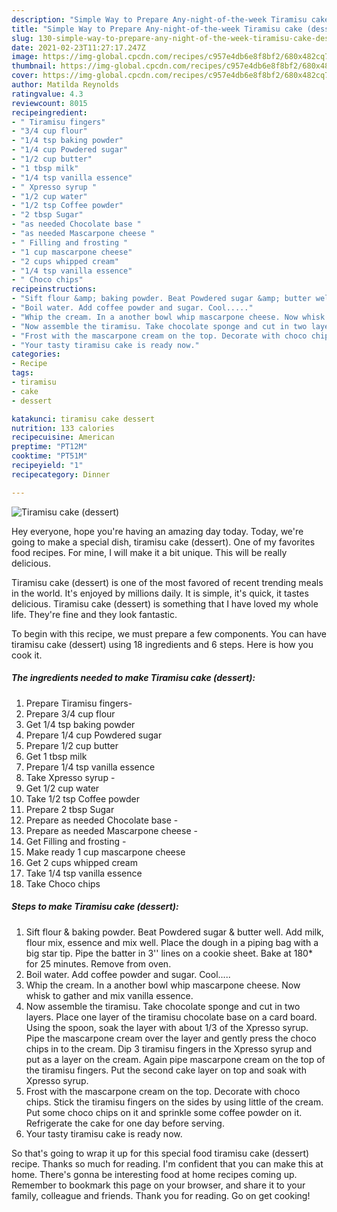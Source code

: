 ```yaml
---
description: "Simple Way to Prepare Any-night-of-the-week Tiramisu cake (dessert)"
title: "Simple Way to Prepare Any-night-of-the-week Tiramisu cake (dessert)"
slug: 130-simple-way-to-prepare-any-night-of-the-week-tiramisu-cake-dessert
date: 2021-02-23T11:27:17.247Z
image: https://img-global.cpcdn.com/recipes/c957e4db6e8f8bf2/680x482cq70/tiramisu-cake-dessert-recipe-main-photo.jpg
thumbnail: https://img-global.cpcdn.com/recipes/c957e4db6e8f8bf2/680x482cq70/tiramisu-cake-dessert-recipe-main-photo.jpg
cover: https://img-global.cpcdn.com/recipes/c957e4db6e8f8bf2/680x482cq70/tiramisu-cake-dessert-recipe-main-photo.jpg
author: Matilda Reynolds
ratingvalue: 4.3
reviewcount: 8015
recipeingredient:
- " Tiramisu fingers"
- "3/4 cup flour"
- "1/4 tsp baking powder"
- "1/4 cup Powdered sugar"
- "1/2 cup butter"
- "1 tbsp milk"
- "1/4 tsp vanilla essence"
- " Xpresso syrup "
- "1/2 cup water"
- "1/2 tsp Coffee powder"
- "2 tbsp Sugar"
- "as needed Chocolate base "
- "as needed Mascarpone cheese "
- " Filling and frosting "
- "1 cup mascarpone cheese"
- "2 cups whipped cream"
- "1/4 tsp vanilla essence"
- " Choco chips"
recipeinstructions:
- "Sift flour &amp; baking powder. Beat Powdered sugar &amp; butter well. Add milk, flour mix, essence and mix well. Place the dough in a piping bag with a big star tip. Pipe the batter in 3&#39;&#39; lines on a cookie sheet. Bake at 180* for 25 minutes. Remove from oven."
- "Boil water. Add coffee powder and sugar. Cool....."
- "Whip the cream. In a another bowl whip mascarpone cheese. Now whisk to gather and mix vanilla essence."
- "Now assemble the tiramisu. Take chocolate sponge and cut in two layers. Place one layer of the tiramisu chocolate base on a card board. Using the spoon, soak the layer with about 1/3 of the Xpresso syrup. Pipe the mascarpone cream over the layer and gently press the choco chips in to the cream. Dip 3 tiramisu fingers in the Xpresso syrup and put as a layer on the cream. Again pipe mascarpone cream on the top of the tiramisu fingers. Put the second cake layer on top and soak with Xpresso syrup."
- "Frost with the mascarpone cream on the top. Decorate with choco chips. Stick the tiramisu fingers on the sides by using little of the cream. Put some choco chips on it and sprinkle some coffee powder on it. Refrigerate the cake for one day before serving."
- "Your tasty tiramisu cake is ready now."
categories:
- Recipe
tags:
- tiramisu
- cake
- dessert

katakunci: tiramisu cake dessert 
nutrition: 133 calories
recipecuisine: American
preptime: "PT12M"
cooktime: "PT51M"
recipeyield: "1"
recipecategory: Dinner

---
```



![Tiramisu cake (dessert)](https://img-global.cpcdn.com/recipes/c957e4db6e8f8bf2/680x482cq70/tiramisu-cake-dessert-recipe-main-photo.jpg)

Hey everyone, hope you're having an amazing day today. Today, we're going to make a special dish, tiramisu cake (dessert). One of my favorites food recipes. For mine, I will make it a bit unique. This will be really delicious.



Tiramisu cake (dessert) is one of the most favored of recent trending meals in the world. It's enjoyed by millions daily. It is simple, it's quick, it tastes delicious. Tiramisu cake (dessert) is something that I have loved my whole life. They're fine and they look fantastic.


To begin with this recipe, we must prepare a few components. You can have tiramisu cake (dessert) using 18 ingredients and 6 steps. Here is how you cook it.

<!--inarticleads1-->

##### The ingredients needed to make Tiramisu cake (dessert):

1. Prepare  Tiramisu fingers-
1. Prepare 3/4 cup flour
1. Get 1/4 tsp baking powder
1. Prepare 1/4 cup Powdered sugar
1. Prepare 1/2 cup butter
1. Get 1 tbsp milk
1. Prepare 1/4 tsp vanilla essence
1. Take  Xpresso syrup -
1. Get 1/2 cup water
1. Take 1/2 tsp Coffee powder
1. Prepare 2 tbsp Sugar
1. Prepare as needed Chocolate base -
1. Prepare as needed Mascarpone cheese -
1. Get  Filling and frosting -
1. Make ready 1 cup mascarpone cheese
1. Get 2 cups whipped cream
1. Take 1/4 tsp vanilla essence
1. Take  Choco chips




<!--inarticleads2-->

##### Steps to make Tiramisu cake (dessert):

1. Sift flour &amp; baking powder. Beat Powdered sugar &amp; butter well. Add milk, flour mix, essence and mix well. Place the dough in a piping bag with a big star tip. Pipe the batter in 3&#39;&#39; lines on a cookie sheet. Bake at 180* for 25 minutes. Remove from oven.
1. Boil water. Add coffee powder and sugar. Cool.....
1. Whip the cream. In a another bowl whip mascarpone cheese. Now whisk to gather and mix vanilla essence.
1. Now assemble the tiramisu. Take chocolate sponge and cut in two layers. Place one layer of the tiramisu chocolate base on a card board. Using the spoon, soak the layer with about 1/3 of the Xpresso syrup. Pipe the mascarpone cream over the layer and gently press the choco chips in to the cream. Dip 3 tiramisu fingers in the Xpresso syrup and put as a layer on the cream. Again pipe mascarpone cream on the top of the tiramisu fingers. Put the second cake layer on top and soak with Xpresso syrup.
1. Frost with the mascarpone cream on the top. Decorate with choco chips. Stick the tiramisu fingers on the sides by using little of the cream. Put some choco chips on it and sprinkle some coffee powder on it. Refrigerate the cake for one day before serving.
1. Your tasty tiramisu cake is ready now.




So that's going to wrap it up for this special food tiramisu cake (dessert) recipe. Thanks so much for reading. I'm confident that you can make this at home. There's gonna be interesting food at home recipes coming up. Remember to bookmark this page on your browser, and share it to your family, colleague and friends. Thank you for reading. Go on get cooking!
